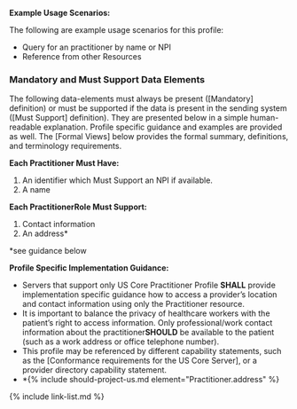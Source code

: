 
**Example Usage Scenarios:**

The following are example usage scenarios for this profile:

-   Query for an practitioner by name or NPI
-   Reference from other Resources


### Mandatory and Must Support Data Elements


The following data-elements must always be present ([Mandatory] definition) or must be supported if the data is present in the sending system ([Must Support] definition). They are presented below in a simple human-readable explanation.  Profile specific guidance and examples are provided as well.  The [Formal Views] below provides the  formal summary, definitions, and  terminology requirements.  

**Each Practitioner Must Have:**

1.  An identifier which Must Support an NPI if available.
1.  A name

**Each PractitionerRole Must Support:**

1.  Contact information
1.  An address*

*see guidance below

**Profile Specific Implementation Guidance:**

- Servers that support only US Core Practitioner Profile **SHALL** provide implementation specific guidance how to access a provider’s location and contact information using only the Practitioner resource.
- It is important to balance the privacy of healthcare workers with the patient’s right to access information. Only professional/work contact information about the practitioner**SHOULD** be available to the patient (such as a work address or office telephone number).
- This profile may be referenced by different capability statements, such as the [Conformance requirements for the US Core Server], or a provider directory capability statement.
- \*{% include should-project-us.md element="Practitioner.address" %}

{% include link-list.md %}

